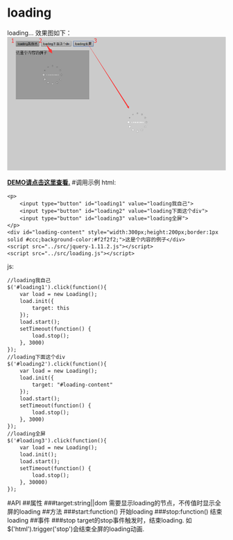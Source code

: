 # loading
loading...
效果图如下：
![loading](example/loading.jpg)

**[DEMO请点击这里查看.](http://www.lovewebgames.com/jsmodule/loading.html "loading demo")**
#调用示例
html:

	<p>
		<input type="button" id="loading1" value="loading我自己">
		<input type="button" id="loading2" value="loading下面这个div">
		<input type="button" id="loading3" value="loading全屏">
	</p>
	<div id="loading-content" style="width:300px;height:200px;border:1px solid #ccc;background-color:#f2f2f2;">这是个内容的例子</div>
	<script src="../src/jquery-1.11.2.js"></script>
	<script src="../src/loading.js"></script>
js:

	//loading我自己
	$('#loading1').click(function(){
		var load = new Loading();
		load.init({
			target: this
		});
		load.start();
		setTimeout(function() {
			load.stop();
		}, 3000)
	});
	//loading下面这个div
	$('#loading2').click(function(){
		var load = new Loading();
		load.init({
			target: "#loading-content"
		});
		load.start();
		setTimeout(function() {
			load.stop();
		}, 3000)
	});
	//loading全屏
	$('#loading3').click(function(){
		var load = new Loading();
		load.init();
		load.start();
		setTimeout(function() {
			load.stop();
		}, 30000)
	});
#API
##属性
###target:string||dom
	需要显示loading的节点，不传值时显示全屏的loading
##方法
###start:function()
	开始loading
###stop:function()
	结束loading
##事件
###stop
	target的stop事件触发时，结束loading. 如
	$('html').trigger('stop')会结束全屏的loading动画.